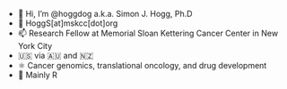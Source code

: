 - 👋 Hi, I’m @hoggdog a.k.a. Simon J. Hogg, Ph.D
- :email: HoggS[at]mskcc[dot]org
- 📫 Research Fellow at Memorial Sloan Kettering Cancer Center in New York City
- :us: via :australia: and :new_zealand:
- :atom_symbol: Cancer genomics, translational oncology, and drug development
- :floppy_disk: Mainly R


<!---
hoggdog/hoggdog is a ✨ special ✨ repository because its `README.md` (this file) appears on your GitHub profile.
You can click the Preview link to take a look at your changes.
--->
